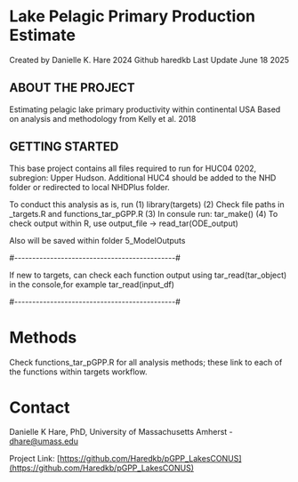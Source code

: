 
# Lake Pelagic Primary Production Estimate

Created by Danielle K. Hare 2024 
Github haredkb
Last Update June 18 2025 

## ABOUT THE PROJECT

Estimating pelagic lake primary productivity within continental USA
Based on analysis and methodology from Kelly et al. 2018

## GETTING STARTED

This base project contains all files required to run for HUC04 0202, subregion: Upper Hudson. 
Additional HUC4 should be added to the NHD folder or redirected to local NHDPlus folder.  

To conduct this analysis as is, run 
(1) library(targets)
(2) Check file paths in _targets.R and functions_tar_pGPP.R
(3) In consule run: tar_make()
(4) To check output within R, use 
output_file -> read_tar(ODE_output)

Also will be saved within folder 5_ModelOutputs

#---------------------------------------------#

If new to targets, can check each function output using tar_read(tar_object) in the console,for example tar_read(input_df)

#---------------------------------------------#
# Methods

Check functions_tar_pGPP.R for all analysis methods; these link to each of the functions within targets workflow. 

# Contact
Danielle K Hare, PhD, University of Massachusetts Amherst - dhare@umass.edu

Project Link: [https://github.com/Haredkb/pGPP_LakesCONUS](https://github.com/Haredkb/pGPP_LakesCONUS)
